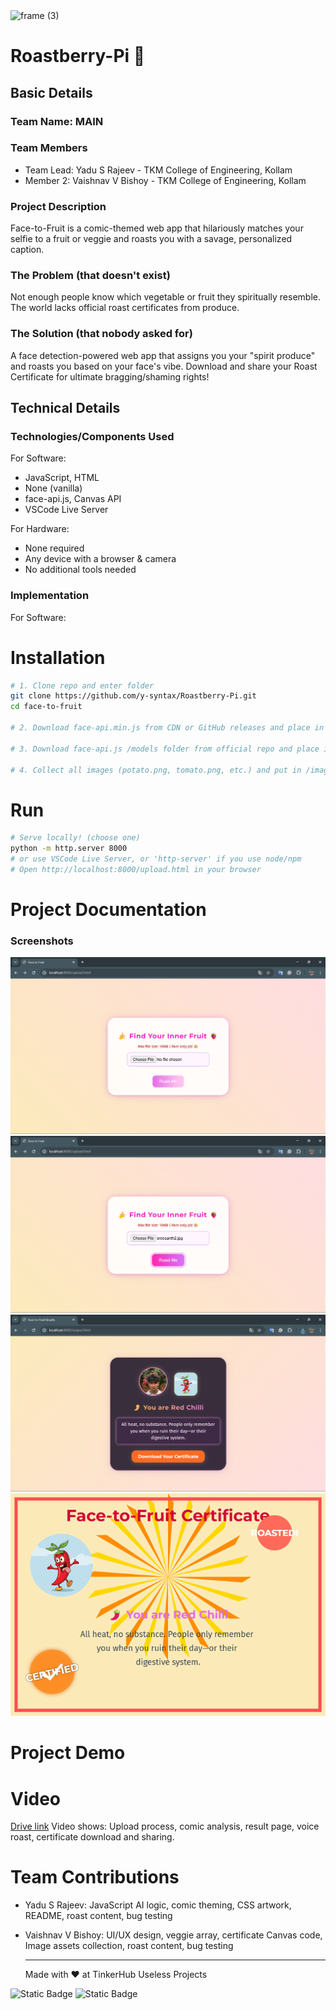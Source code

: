 <img width="3188" height="1202" alt="frame (3)" src="https://github.com/user-attachments/assets/517ad8e9-ad22-457d-9538-a9e62d137cd7" />

# Roastberry-Pi 🎯

## Basic Details
### Team Name: MAIN

### Team Members
- Team Lead: Yadu S Rajeev - TKM College of Engineering, Kollam
- Member 2: Vaishnav V Bishoy - TKM College of Engineering, Kollam

### Project Description
Face-to-Fruit is a comic-themed web app that hilariously matches your selfie to a fruit or veggie and roasts you with a savage, personalized caption.

### The Problem (that doesn't exist)
Not enough people know which vegetable or fruit they spiritually resemble. The world lacks official roast certificates from produce.

### The Solution (that nobody asked for)
A face detection-powered web app that assigns you your "spirit produce" and roasts you based on your face's vibe. Download and share your Roast Certificate for ultimate bragging/shaming rights!

## Technical Details
### Technologies/Components Used
For Software:
- JavaScript, HTML
- None (vanilla)
- face-api.js, Canvas API
- VSCode Live Server

For Hardware:
- None required
- Any device with a browser & camera
- No additional tools needed

### Implementation
For Software:

# Installation
```bash
# 1. Clone repo and enter folder
git clone https://github.com/y-syntax/Roastberry-Pi.git
cd face-to-fruit

# 2. Download face-api.min.js from CDN or GitHub releases and place in folder

# 3. Download face-api.js /models folder from official repo and place in folder

# 4. Collect all images (potato.png, tomato.png, etc.) and put in /images/
```
# Run
```bash
# Serve locally! (choose one)
python -m http.server 8000
# or use VSCode Live Server, or 'http-server' if you use node/npm
# Open http://localhost:8000/upload.html in your browser
```
# Project Documentation
### Screenshots
![Snippet of Uploading page](images/ss-upload.png)
![Snippet after Uploading image](images/ss-pic-upload.png)
![Snippet of Output page](images/ss-output.png)
![Certificate generated](images/Certificate.png)

# Project Demo
# Video
[Drive link](https://drive.google.com/file/d/1sX8CidnZxZqFXOf_tAk_UBnlHtkjTS0t/view?usp=sharing)
Video shows: Upload process, comic analysis, result page, voice roast, certificate download and sharing.

# Team Contributions
- Yadu S Rajeev: JavaScript AI logic, comic theming, CSS artwork, README, roast content, bug testing
- Vaishnav V Bishoy: UI/UX design, veggie array, certificate Canvas code, Image assets collection, roast content, bug testing

  ---
  Made with ❤️ at TinkerHub Useless Projects 

![Static Badge](https://img.shields.io/badge/TinkerHub-24?color=%23000000&link=https%3A%2F%2Fwww.tinkerhub.org%2F)
![Static Badge](https://img.shields.io/badge/UselessProjects--25-25?link=https%3A%2F%2Fwww.tinkerhub.org%2Fevents%2FQ2Q1TQKX6Q%2FUseless%2520Projects)
